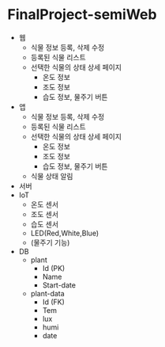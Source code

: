 # FinalProject-semiWeb

* 웹
  * 식물 정보 등록, 삭제 수정
  * 등록된 식물 리스트
  * 선택한 식물의 상태 상세 페이지
    * 온도 정보
    * 조도 정보
    * 습도 정보, 물주기 버튼
* 앱
  * 식물 정보 등록, 삭제 수정
  * 등록된 식물 리스트
  * 선택한 식물의 상태 상세 페이지
    * 온도 정보
    * 조도 정보
    * 습도 정보, 물주기 버튼
  * 식물 상태 알림
* 서버
* IoT
  * 온도 센서
  * 조도 센서 
  * 습도 센서
  * LED(Red,White,Blue)
  * (물주기 기능)
* DB
  * plant
    * Id (PK)
    * Name
    * Start-date
  * plant-data
    * Id (FK)
    * Tem
    * lux
    * humi
    * date
